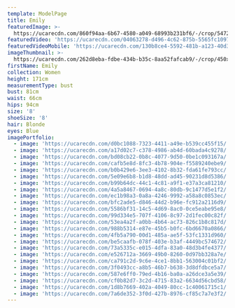 ```yaml
---
template: ModelPage
title: Emily
featuredImage: >-
  https://ucarecdn.com/860f94aa-6b67-4580-a049-68993b231bf6/-/crop/5472x2832/0,126/-/preview/
featuredVideo: 'https://ucarecdn.com/04063278-d496-4c62-875b-5565fc10976a/'
featuredVideoMobile: 'https://ucarecdn.com/130b8ce4-5592-481b-a123-40d3b0f31d66/'
imageThumbnail: >-
  https://ucarecdn.com/262d8eba-fdbe-434b-b35c-8aa52fafcab9/-/crop/450x641/29,21/-/preview/
firstName: Emily
collection: Women
height: 171cm
measurementType: bust
bust: 81cm
waist: 66cm
hips: 94cm
size: '8'
shoeSize: '8'
hair: Blonde
eyes: Blue
imagePortfolio:
  - image: 'https://ucarecdn.com/d0bc1088-7323-4411-a49e-b539cc455f15/'
  - image: 'https://ucarecdn.com/a17d02c7-c378-4986-ab4d-60bada4c9278/'
  - image: 'https://ucarecdn.com/bd08cb22-0b8c-4077-9d50-0be1c093167a/'
  - image: 'https://ucarecdn.com/cafb5e8d-8fc3-4b78-904e-f5589240ebe9/'
  - image: 'https://ucarecdn.com/b0b429e6-3ee3-4102-8b32-fda61fe793cc/'
  - image: 'https://ucarecdn.com/5e09e6b8-b1d8-48dd-ad45-90231d8d5386/'
  - image: 'https://ucarecdn.com/b99b64dc-44c1-4c81-a9f1-e37a3ca81210/'
  - image: 'https://ucarecdn.com/4a5a8467-0694-4a8c-80db-9c1477d5e1f2/'
  - image: 'https://ucarecdn.com/ec1b98a3-0a8a-4246-9992-a58a8c0853ec/'
  - image: 'https://ucarecdn.com/bfc2ade5-d846-44d2-b96e-fc912a2116d9/'
  - image: 'https://ucarecdn.com/5586bf31-14c5-4d69-8ac0-0ce5eabe95e8/'
  - image: 'https://ucarecdn.com/99d334e5-707f-4106-8c97-2d1fec00c82f/'
  - image: 'https://ucarecdn.com/53ea4a2f-a0bb-4b64-ac73-826c1b8c817d/'
  - image: 'https://ucarecdn.com/988b5314-e87e-45b5-b0fc-6bd6670a0866/'
  - image: 'https://ucarecdn.com/4fb5a790-00d1-485a-ae5f-53fc1331d960/'
  - image: 'https://ucarecdn.com/be5caafb-078f-403e-b3af-4449bc574672/'
  - image: 'https://ucarecdn.com/73a5335c-e015-4dfa-83a0-48d3b4fe4377/'
  - image: 'https://ucarecdn.com/e526712a-3669-49b0-8260-0d97bb328a7e/'
  - image: 'https://ucarecdn.com/ca791c2d-9c6e-4ce1-8bb1-563004c01bf2/'
  - image: 'https://ucarecdn.com/3f0493cc-a8b5-46b7-b638-3d8dfdbce5a7/'
  - image: 'https://ucarecdn.com/587e6ff0-79ed-4b16-ba0a-a26dce3a5e39/'
  - image: 'https://ucarecdn.com/cf0b82d7-3c2d-4715-83a2-6634d56cbd58/'
  - image: 'https://ucarecdn.com/1d8b7669-402a-4049-80cc-1c40061715c1/'
  - image: 'https://ucarecdn.com/7a6de352-3f0d-427b-8976-cf85c7a7e3f2/'
---
```


